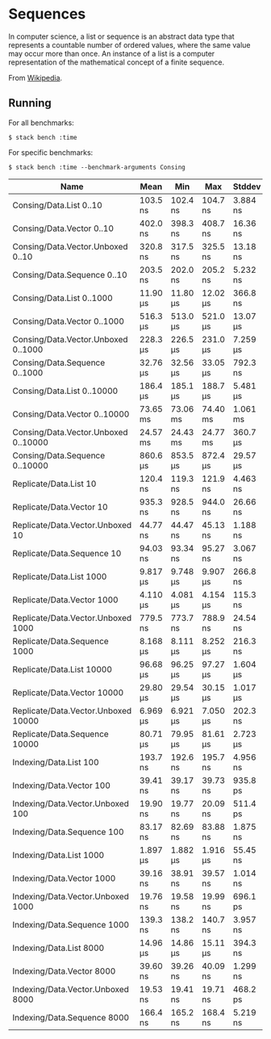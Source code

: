 # Sequences

In computer science, a list or sequence is an abstract data type
that represents a countable number of ordered values, where the same
value may occur more than once. An instance of a list is a computer
representation of the mathematical concept of a finite sequence.

From [Wikipedia](https://en.wikipedia.org/wiki/List_(abstract_data_type)).

## Running

For all benchmarks:

    $ stack bench :time

For specific benchmarks:

    $ stack bench :time --benchmark-arguments Consing

<!-- RESULTS -->
|Name|Mean|Min|Max|Stddev|
|---|---|---|---|---|
|Consing/Data.List 0..10 | 103.5 ns | 102.4 ns | 104.7 ns | 3.884 ns|
|Consing/Data.Vector 0..10 | 402.0 ns | 398.3 ns | 408.7 ns | 16.36 ns|
|Consing/Data.Vector.Unboxed 0..10 | 320.8 ns | 317.5 ns | 325.5 ns | 13.18 ns|
|Consing/Data.Sequence 0..10 | 203.5 ns | 202.0 ns | 205.2 ns | 5.232 ns|
|Consing/Data.List 0..1000 | 11.90 μs | 11.80 μs | 12.02 μs | 366.8 ns|
|Consing/Data.Vector 0..1000 | 516.3 μs | 513.0 μs | 521.0 μs | 13.07 μs|
|Consing/Data.Vector.Unboxed 0..1000 | 228.3 μs | 226.5 μs | 231.0 μs | 7.259 μs|
|Consing/Data.Sequence 0..1000 | 32.76 μs | 32.56 μs | 33.05 μs | 792.3 ns|
|Consing/Data.List 0..10000 | 186.4 μs | 185.1 μs | 188.7 μs | 5.481 μs|
|Consing/Data.Vector 0..10000 | 73.65 ms | 73.06 ms | 74.40 ms | 1.061 ms|
|Consing/Data.Vector.Unboxed 0..10000 | 24.57 ms | 24.43 ms | 24.77 ms | 360.7 μs|
|Consing/Data.Sequence 0..10000 | 860.6 μs | 853.5 μs | 872.4 μs | 29.57 μs|
|Replicate/Data.List 10 | 120.4 ns | 119.3 ns | 121.9 ns | 4.463 ns|
|Replicate/Data.Vector 10 | 935.3 ns | 928.5 ns | 944.0 ns | 26.66 ns|
|Replicate/Data.Vector.Unboxed 10 | 44.77 ns | 44.47 ns | 45.13 ns | 1.188 ns|
|Replicate/Data.Sequence 10 | 94.03 ns | 93.34 ns | 95.27 ns | 3.067 ns|
|Replicate/Data.List 1000 | 9.817 μs | 9.748 μs | 9.907 μs | 266.8 ns|
|Replicate/Data.Vector 1000 | 4.110 μs | 4.081 μs | 4.154 μs | 115.3 ns|
|Replicate/Data.Vector.Unboxed 1000 | 779.5 ns | 773.7 ns | 788.9 ns | 24.54 ns|
|Replicate/Data.Sequence 1000 | 8.168 μs | 8.111 μs | 8.252 μs | 216.3 ns|
|Replicate/Data.List 10000 | 96.68 μs | 96.25 μs | 97.27 μs | 1.604 μs|
|Replicate/Data.Vector 10000 | 29.80 μs | 29.54 μs | 30.15 μs | 1.017 μs|
|Replicate/Data.Vector.Unboxed 10000 | 6.969 μs | 6.921 μs | 7.050 μs | 202.3 ns|
|Replicate/Data.Sequence 10000 | 80.71 μs | 79.95 μs | 81.61 μs | 2.723 μs|
|Indexing/Data.List 100 | 193.7 ns | 192.6 ns | 195.7 ns | 4.956 ns|
|Indexing/Data.Vector 100 | 39.41 ns | 39.17 ns | 39.73 ns | 935.8 ps|
|Indexing/Data.Vector.Unboxed 100 | 19.90 ns | 19.77 ns | 20.09 ns | 511.4 ps|
|Indexing/Data.Sequence 100 | 83.17 ns | 82.69 ns | 83.88 ns | 1.875 ns|
|Indexing/Data.List 1000 | 1.897 μs | 1.882 μs | 1.916 μs | 55.45 ns|
|Indexing/Data.Vector 1000 | 39.16 ns | 38.91 ns | 39.57 ns | 1.014 ns|
|Indexing/Data.Vector.Unboxed 1000 | 19.76 ns | 19.58 ns | 19.99 ns | 696.1 ps|
|Indexing/Data.Sequence 1000 | 139.3 ns | 138.2 ns | 140.7 ns | 3.957 ns|
|Indexing/Data.List 8000 | 14.96 μs | 14.86 μs | 15.11 μs | 394.3 ns|
|Indexing/Data.Vector 8000 | 39.60 ns | 39.26 ns | 40.09 ns | 1.299 ns|
|Indexing/Data.Vector.Unboxed 8000 | 19.53 ns | 19.41 ns | 19.71 ns | 468.2 ps|
|Indexing/Data.Sequence 8000 | 166.4 ns | 165.2 ns | 168.4 ns | 5.219 ns|
